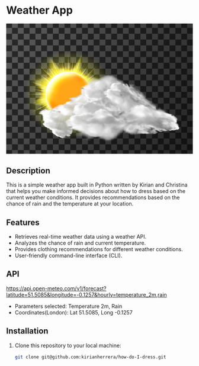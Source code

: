 # Weather App

![Weather App Logo](cloud.jpg)

## Description

This is a simple weather app built in Python written by Kirian and Christina that helps you make informed decisions about how to dress based on the current weather conditions. It provides recommendations based on the chance of rain and the temperature at your location.

## Features

- Retrieves real-time weather data using a weather API.
- Analyzes the chance of rain and current temperature.
- Provides clothing recommendations for different weather conditions.
- User-friendly command-line interface (CLI).

## API

https://api.open-meteo.com/v1/forecast?latitude=51.5085&longitude=-0.1257&hourly=temperature_2m,rain

- Parameters selected: Temperature 2m, Rain
- Coordinates(London): Lat 51.5085, Long -0.1257

## Installation

1. Clone this repository to your local machine:

   ```bash
   git clone git@github.com:kirianherrera/how-do-I-dress.git


